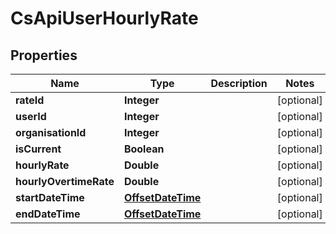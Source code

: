 
# CsApiUserHourlyRate

## Properties
Name | Type | Description | Notes
------------ | ------------- | ------------- | -------------
**rateId** | **Integer** |  |  [optional]
**userId** | **Integer** |  |  [optional]
**organisationId** | **Integer** |  |  [optional]
**isCurrent** | **Boolean** |  |  [optional]
**hourlyRate** | **Double** |  |  [optional]
**hourlyOvertimeRate** | **Double** |  |  [optional]
**startDateTime** | [**OffsetDateTime**](OffsetDateTime.md) |  |  [optional]
**endDateTime** | [**OffsetDateTime**](OffsetDateTime.md) |  |  [optional]



